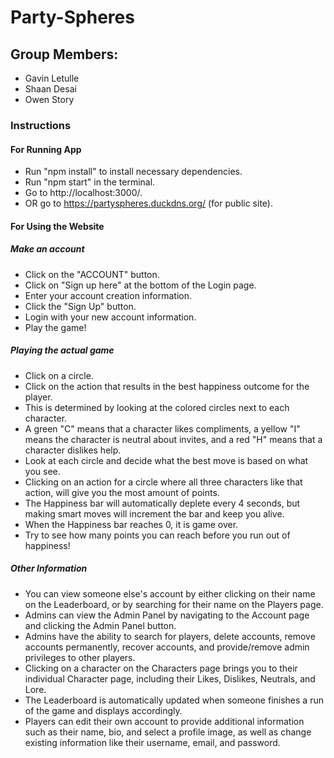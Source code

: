 # Party-Spheres

## Group Members: 
- Gavin Letulle
- Shaan Desai
- Owen Story

### Instructions

#### For Running App
- Run "npm install" to install necessary dependencies.
- Run "npm start" in the terminal.
- Go to http://localhost:3000/.
- OR go to https://partyspheres.duckdns.org/ (for public site).

#### For Using the Website

##### Make an account
- Click on the "ACCOUNT" button.
- Click on "Sign up here" at the bottom of the Login page.
- Enter your account creation information.
- Click the "Sign Up" button.
- Login with your new account information.
- Play the game!

##### Playing the actual game
- Click on a circle.
- Click on the action that results in the best happiness outcome for the player.
- This is determined by looking at the colored circles next to each character.
- A green "C" means that a character likes compliments, a yellow "I" means the character is neutral about invites, and a red "H" means that a character dislikes help.
- Look at each circle and decide what the best move is based on what you see.
- Clicking on an action for a circle where all three characters like that action, will give you the most amount of points.
- The Happiness bar will automatically deplete every 4 seconds, but making smart moves will increment the bar and keep you alive.
- When the Happiness bar reaches 0, it is game over.
- Try to see how many points you can reach before you run out of happiness!

##### Other Information
- You can view someone else's account by either clicking on their name on the Leaderboard, or by searching for their name on the Players page.
- Admins can view the Admin Panel by navigating to the Account page and clicking the Admin Panel button.
- Admins have the ability to search for players, delete accounts, remove accounts permanently, recover accounts, and provide/remove admin privileges to other players.
- Clicking on a character on the Characters page brings you to their individual Character page, including their Likes, Dislikes, Neutrals, and Lore.
- The Leaderboard is automatically updated when someone finishes a run of the game and displays accordingly.
- Players can edit their own account to provide additional information such as their name, bio, and select a profile image, as well as change existing information like their username, email, and password.